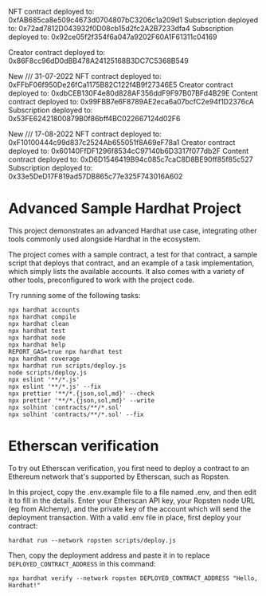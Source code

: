 NFT contract deployed to: 0xfAB685ca8e509c4673d0704807bC3206c1a209d1
Subscription deployed to: 0x72ad7812D043932f0D08cb15d2fc2A2B7233dfa4
Subscription deployed to: 0x92ce05f2f354f6a047a9202F60A1F61311c04169

Creator contract deployed to: 0x86F8cc96dD0dBB478A24125168B3DC7C5368B549

New /// 31-07-2022
NFT contract deployed to: 0xFFbF06f950De26fCa1175B82C122f4B9f27346E5
Creator contract deployed to: 0xdbCEB130F4e80d828AF356ddF9F97B07BFd4B29E
Content contract deployed to: 0x99FBB7e6F8789AE2eca6a07bcfC2e94f1D2376cA
Subscription deployed to: 0x53FE62421800879B0f86bff4BC022667124d02F6

New /// 17-08-2022
NFT contract deployed to: 0xF10100444c99d837c2524Ab655051f8A69eF78a1
Creator contract deployed to: 0x60140FfDF1296f8534cC97140b6D3317f077db2F
Content contract deployed to: 0xD6D1546419B94c085c7caC8D8BE90ff85f85c527
Subscription deployed to: 0x33e5DeD17F819ad57DB865c77e325F743016A602

# Advanced Sample Hardhat Project

This project demonstrates an advanced Hardhat use case, integrating other tools commonly used alongside Hardhat in the ecosystem.

The project comes with a sample contract, a test for that contract, a sample script that deploys that contract, and an example of a task implementation, which simply lists the available accounts. It also comes with a variety of other tools, preconfigured to work with the project code.

Try running some of the following tasks:

```shell
npx hardhat accounts
npx hardhat compile
npx hardhat clean
npx hardhat test
npx hardhat node
npx hardhat help
REPORT_GAS=true npx hardhat test
npx hardhat coverage
npx hardhat run scripts/deploy.js
node scripts/deploy.js
npx eslint '**/*.js'
npx eslint '**/*.js' --fix
npx prettier '**/*.{json,sol,md}' --check
npx prettier '**/*.{json,sol,md}' --write
npx solhint 'contracts/**/*.sol'
npx solhint 'contracts/**/*.sol' --fix
```

# Etherscan verification

To try out Etherscan verification, you first need to deploy a contract to an Ethereum network that's supported by Etherscan, such as Ropsten.

In this project, copy the .env.example file to a file named .env, and then edit it to fill in the details. Enter your Etherscan API key, your Ropsten node URL (eg from Alchemy), and the private key of the account which will send the deployment transaction. With a valid .env file in place, first deploy your contract:

```shell
hardhat run --network ropsten scripts/deploy.js
```

Then, copy the deployment address and paste it in to replace `DEPLOYED_CONTRACT_ADDRESS` in this command:

```shell
npx hardhat verify --network ropsten DEPLOYED_CONTRACT_ADDRESS "Hello, Hardhat!"
```
